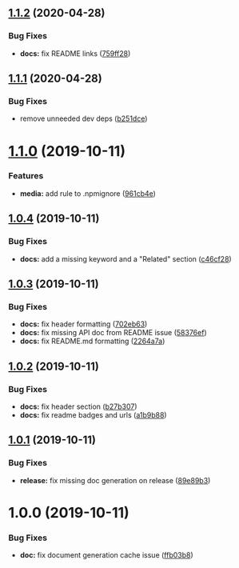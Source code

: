 ## [1.1.2](https://github.com/js-standards/duration/compare/v1.1.1...v1.1.2) (2020-04-28)


### Bug Fixes

* **docs:** fix README links ([759ff28](https://github.com/js-standards/duration/commit/759ff28022665b2fbf2ddcab8ab0dfac8fd91565))

## [1.1.1](https://github.com/js-standards/duration/compare/v1.1.0...v1.1.1) (2020-04-28)


### Bug Fixes

* remove unneeded dev deps ([b251dce](https://github.com/js-standards/duration/commit/b251dcea013df5f2878b86a113c1e50a4216d55b))

# [1.1.0](https://github.com/jessling/duration/compare/v1.0.4...v1.1.0) (2019-10-11)


### Features

* **media:** add rule to .npmignore ([961cb4e](https://github.com/jessling/duration/commit/961cb4e0c301108fe242ec82be1eb05a321fd45b))

## [1.0.4](https://github.com/jessling/duration/compare/v1.0.3...v1.0.4) (2019-10-11)


### Bug Fixes

* **docs:** add a missing keyword and a "Related" section ([c46cf28](https://github.com/jessling/duration/commit/c46cf28495fdcb184cf0747cee03902af4913149))

## [1.0.3](https://github.com/jessling/duration/compare/v1.0.2...v1.0.3) (2019-10-11)


### Bug Fixes

* **docs:** fix header formatting ([702eb63](https://github.com/jessling/duration/commit/702eb6349ffd1b7d619366be18d51e2589070497))
* **docs:** fix missing API doc from README issue ([58376ef](https://github.com/jessling/duration/commit/58376efb325c51a70d8f316d78479cd1f75a3377))
* **docs:** fix README.md formatting ([2264a7a](https://github.com/jessling/duration/commit/2264a7a2187cac989fa59353211c31445b439f09))

## [1.0.2](https://github.com/jessling/duration/compare/v1.0.1...v1.0.2) (2019-10-11)


### Bug Fixes

* **docs:** fix header section ([b27b307](https://github.com/jessling/duration/commit/b27b30717a6e6b605a9629ffec9d10e9a6a8f574))
* **docs:** fix readme badges and urls ([a1b9b88](https://github.com/jessling/duration/commit/a1b9b88a32307cb3bd5c6dcd1ce45956fe3cd23c))

## [1.0.1](https://github.com/jessling/duration/compare/v1.0.0...v1.0.1) (2019-10-11)


### Bug Fixes

* **release:** fix missing doc generation on release ([89e89b3](https://github.com/jessling/duration/commit/89e89b3aadc15a98d0e71be598d4fd8469c6ef57))

# 1.0.0 (2019-10-11)


### Bug Fixes

* **doc:** fix document generation cache issue ([ffb03b8](https://github.com/jessling/duration/commit/ffb03b85164a3fce40686c5d798a44e03df254ef))

